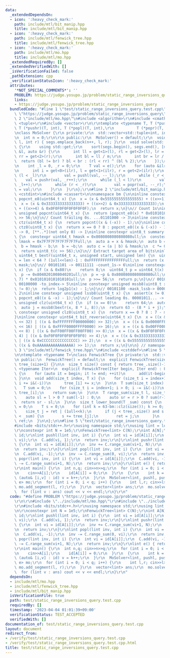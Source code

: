 ```yaml
---
data:
  _extendedDependsOn:
  - icon: ':heavy_check_mark:'
    path: include/mtl/bit_manip.hpp
    title: include/mtl/bit_manip.hpp
  - icon: ':heavy_check_mark:'
    path: include/mtl/fenwick_tree.hpp
    title: include/mtl/fenwick_tree.hpp
  - icon: ':heavy_check_mark:'
    path: include/mtl/mo.hpp
    title: include/mtl/mo.hpp
  _extendedRequiredBy: []
  _extendedVerifiedWith: []
  _isVerificationFailed: false
  _pathExtension: cpp
  _verificationStatusIcon: ':heavy_check_mark:'
  attributes:
    '*NOT_SPECIAL_COMMENTS*': ''
    PROBLEM: https://judge.yosupo.jp/problem/static_range_inversions_query
    links:
    - https://judge.yosupo.jp/problem/static_range_inversions_query
  bundledCode: "#line 1 \"test/static_range_inversions_query.test.cpp\"\n#define PROBLEM\
    \ \"https://judge.yosupo.jp/problem/static_range_inversions_query\"\r\n\r\n#line\
    \ 2 \"include/mtl/mo.hpp\"\n#include <algorithm>\r\n#include <cmath>\r\n#include\
    \ <tuple>\r\n#include <vector>\r\n\r\ntemplate <typename T, T (*pushl)(T, int),\
    \ T (*pushr)(T, int), T (*popl)(T, int),\r\n          T (*popr)(T, int), T (*e)()>\r\
    \nclass MoSolver {\r\n private:\r\n  std::vector<std::tuple<int, int, int>> segs;\r\
    \n  int n = 0;\r\n\r\n public:\r\n  MoSolver() = default;\r\n  void add_segment(int\
    \ l, int r) { segs.emplace_back(n++, l, r); }\r\n  void solve(std::vector<T> &dst)\
    \ {\r\n    using std::get;\r\n    sort(segs.begin(), segs.end(), [m = (int)std::sqrt(n)](auto\
    \ &l, auto &r) {\r\n      int ll = get<1>(l), rl = get<2>(l), lr = get<1>(r),\
    \ rr = get<2>(r);\r\n      int bl = ll / m;\r\n      int br = lr / m;\r\n    \
    \  return (bl != br) ? bl < br : (rl < rr) ^ (bl % 2);\r\n    });\r\n    dst.resize(n);\r\
    \n    int _l = 0, _r = 0;\r\n    T val = e();\r\n    for (auto &ilr : segs) {\r\
    \n      int i = get<0>(ilr), l = get<1>(ilr), r = get<2>(ilr);\r\n      while\
    \ (l < _l)\r\n        val = pushl(val, --_l);\r\n      while (_r < r)\r\n    \
    \    val = pushr(val, _r++);\r\n      while (_l < l)\r\n        val = popl(val,\
    \ _l++);\r\n      while (r < _r)\r\n        val = popr(val, --_r);\r\n      dst[i]\
    \ = val;\r\n    }\r\n  }\r\n};\r\n#line 2 \"include/mtl/bit_manip.hpp\"\n#include\
    \ <cstdint>\n#include <cassert>\n\nnamespace bm {\n\ninline constexpr uint64_t\
    \ popcnt_e8(uint64_t x) {\n  x = (x & 0x5555555555555555) + ((x>>1) & 0x5555555555555555);\n\
    \  x = (x & 0x3333333333333333) + ((x>>2) & 0x3333333333333333);\n  x = (x & 0x0F0F0F0F0F0F0F0F)\
    \ + ((x>>4) & 0x0F0F0F0F0F0F0F0F);\n  return x;\n}\n// Count 1s\ninline constexpr\
    \ unsigned popcnt(uint64_t x) {\n  return (popcnt_e8(x) * 0x0101010101010101)\
    \ >> 56;\n}\n// Count trailing 0s. ...01101000 -> 3\ninline constexpr unsigned\
    \ ctz(uint64_t x) {\n  return popcnt((x & (-x)) - 1);\n}\ninline constexpr unsigned\
    \ ctz8(uint8_t x) {\n  return x == 0 ? 8 : popcnt_e8((x & (-x)) - 1);\n}\n// [00..0](8bit)\
    \ -> 0, [**..*](not only 0) -> 1\ninline constexpr uint8_t summary(uint64_t x)\
    \ {\n  constexpr uint64_t hmask = 0x8080808080808080ull;\n  constexpr uint64_t\
    \ lmask = 0x7F7F7F7F7F7F7F7Full;\n  auto a = x & hmask;\n  auto b = x & lmask;\n\
    \  b = hmask - b;\n  b = ~b;\n  auto c = (a | b) & hmask;\n  c *= 0x0002040810204081ull;\n\
    \  return uint8_t(c >> 56);\n}\n// Extract target area of bits\ninline constexpr\
    \ uint64_t bextr(uint64_t x, unsigned start, unsigned len) {\n  uint64_t mask\
    \ = len < 64 ? (1ull<<len)-1 : 0xFFFFFFFFFFFFFFFFull;\n  return (x >> start) &\
    \ mask;\n}\n// 00101101 -> 00111111 -count_1s-> 6\ninline constexpr unsigned log2p1(uint8_t\
    \ x) {\n  if (x & 0x80)\n    return 8;\n  uint64_t p = uint64_t(x) * 0x0101010101010101ull;\n\
    \  p -= 0x8040201008040201ull;\n  p = ~p & 0x8080808080808080ull;\n  p = (p >>\
    \ 7) * 0x0101010101010101ull;\n  p >>= 56;\n  return p;\n}\n// 00101100 -mask_mssb->\
    \ 00100000 -to_index-> 5\ninline constexpr unsigned mssb8(uint8_t x) {\n  assert(x\
    \ != 0);\n  return log2p1(x) - 1;\n}\n// 00101100 -mask_lssb-> 00000100 -to_index->\
    \ 2\ninline constexpr unsigned lssb8(uint8_t x) {\n  assert(x != 0);\n  return\
    \ popcnt_e8((x & -x) - 1);\n}\n// Count leading 0s. 00001011... -> 4\ninline constexpr\
    \ unsigned clz(uint64_t x) {\n  if (x == 0)\n    return 64;\n  auto i = mssb8(summary(x));\n\
    \  auto j = mssb8(bextr(x, 8 * i, 8));\n  return 63 - (8 * i + j);\n}\ninline\
    \ constexpr unsigned clz8(uint8_t x) {\n  return x == 0 ? 8 : 7 - mssb8(x);\n\
    }\ninline constexpr uint64_t bit_reverse(uint64_t x) {\n  x = ((x & 0x00000000FFFFFFFF)\
    \ << 32) | ((x & 0xFFFFFFFF00000000) >> 32);\n  x = ((x & 0x0000FFFF0000FFFF)\
    \ << 16) | ((x & 0xFFFF0000FFFF0000) >> 16);\n  x = ((x & 0x00FF00FF00FF00FF)\
    \ << 8) | ((x & 0xFF00FF00FF00FF00) >> 8);\n  x = ((x & 0x0F0F0F0F0F0F0F0F) <<\
    \ 4) | ((x & 0xF0F0F0F0F0F0F0F0) >> 4);\n  x = ((x & 0x3333333333333333) << 2)\
    \ | ((x & 0xCCCCCCCCCCCCCCCC) >> 2);\n  x = ((x & 0x5555555555555555) << 1) |\
    \ ((x & 0xAAAAAAAAAAAAAAAA) >> 1);\n  return x;\n}\n\n} // namespace bm\n#line\
    \ 3 \"include/mtl/fenwick_tree.hpp\"\n#include <cstddef>\n#line 5 \"include/mtl/fenwick_tree.hpp\"\
    \n\ntemplate <typename T>\nclass FenwickTree {\n private:\n  std::vector<T> tree_;\n\
    \n public:\n  FenwickTree() = default;\n  explicit FenwickTree(size_t size) :\
    \ tree_(size+1) {}\n\n  size_t size() const { return tree_.size()-1; }\n\n  template\
    \ <typename Iter>\n  explicit FenwickTree(Iter begin, Iter end) : FenwickTree(end-begin)\
    \ {\n    for (auto it = begin; it != end; ++it)\n      add(it-begin, *it);\n \
    \ }\n\n  void add(size_t index, T x) {\n    for (size_t i = index+1; i < tree_.size();\
    \ i += i&(-i))\n      tree_[i] += x;\n  }\n\n  T sum(size_t index) const {\n \
    \   T sum = 0;\n    for (size_t i = index+1; i > 0; i -= i&(-i))\n      sum +=\
    \ tree_[i];\n    return sum;\n  }\n\n  T range_sum(size_t l, size_t r) const {\n\
    \    auto sl = l > 0 ? sum(l-1) : 0;\n    auto sr = r > 0 ? sum(r-1) : 0;\n  \
    \  return sr - sl;\n  }\n\n  size_t lower_bound(T _sum) const {\n    size_t ret\
    \ = 0;\n    T s = 0;\n    for (int k = 63-bm::clz(size()); k >= 0; k--) {\n  \
    \    size_t j = ret | (1ull<<k);\n      if (j < tree_.size() and s + tree_[j]\
    \ < _sum) {\n        s += tree_[j];\n        ret = j;\n      }\n    }\n    return\
    \ ret;\n  }\n\n};\n\n#line 5 \"test/static_range_inversions_query.test.cpp\"\n\
    #include <bits/stdc++.h>\r\nusing namespace std;\r\nusing lint = long long;\r\n\
    \r\nconstexpr int N = 1e5;\r\nFenwickTree<lint> C(N);\r\nint A[N];\r\nmap<int,int>\
    \ id;\r\nlint pushl(lint inv, int i) {\r\n  int vi = id[A[i]];\r\n  inv += C.range_sum(0,\
    \ vi);\r\n  C.add(vi, 1);\r\n  return inv;\r\n}\r\nlint pushr(lint inv, int i)\
    \ {\r\n  int vi = id[A[i]];\r\n  inv += C.range_sum(vi+1, N);\r\n  C.add(vi, 1);\r\
    \n  return inv;\r\n}\r\nlint popl(lint inv, int i) {\r\n  int vi = id[A[i]];\r\
    \n  C.add(vi, -1);\r\n  inv -= C.range_sum(0, vi);\r\n  return inv;\r\n}\r\nlint\
    \ popr(lint inv, int i) {\r\n  int vi = id[A[i]];\r\n  C.add(vi, -1);\r\n  inv\
    \ -= C.range_sum(vi+1, N);\r\n  return inv;\r\n}\r\nlint e() { return 0; }\r\n\
    \r\nint main() {\r\n  int n,q; cin>>n>>q;\r\n  for (int i = 0; i < n; i++) {\r\
    \n    cin>>A[i];\r\n    id[A[i]] = 0;\r\n  }\r\n  {\r\n    int k = 0;\r\n    for\
    \ (auto& [i,v] : id) v = k++;\r\n  }\r\n  MoSolver<lint, pushl, pushr, popl, popr,\
    \ e> mo;\r\n  for (int i = 0; i < q; i++) {\r\n    int l,r; cin>>l>>r;\r\n   \
    \ mo.add_segment(l, r);\r\n  }\r\n  vector<lint> ans;\r\n  mo.solve(ans);\r\n\
    \  for (lint v : ans) cout << v << endl;\r\n}\r\n"
  code: "#define PROBLEM \"https://judge.yosupo.jp/problem/static_range_inversions_query\"\
    \r\n\r\n#include \"../include/mtl/mo.hpp\"\r\n#include \"../include/mtl/fenwick_tree.hpp\"\
    \r\n#include <bits/stdc++.h>\r\nusing namespace std;\r\nusing lint = long long;\r\
    \n\r\nconstexpr int N = 1e5;\r\nFenwickTree<lint> C(N);\r\nint A[N];\r\nmap<int,int>\
    \ id;\r\nlint pushl(lint inv, int i) {\r\n  int vi = id[A[i]];\r\n  inv += C.range_sum(0,\
    \ vi);\r\n  C.add(vi, 1);\r\n  return inv;\r\n}\r\nlint pushr(lint inv, int i)\
    \ {\r\n  int vi = id[A[i]];\r\n  inv += C.range_sum(vi+1, N);\r\n  C.add(vi, 1);\r\
    \n  return inv;\r\n}\r\nlint popl(lint inv, int i) {\r\n  int vi = id[A[i]];\r\
    \n  C.add(vi, -1);\r\n  inv -= C.range_sum(0, vi);\r\n  return inv;\r\n}\r\nlint\
    \ popr(lint inv, int i) {\r\n  int vi = id[A[i]];\r\n  C.add(vi, -1);\r\n  inv\
    \ -= C.range_sum(vi+1, N);\r\n  return inv;\r\n}\r\nlint e() { return 0; }\r\n\
    \r\nint main() {\r\n  int n,q; cin>>n>>q;\r\n  for (int i = 0; i < n; i++) {\r\
    \n    cin>>A[i];\r\n    id[A[i]] = 0;\r\n  }\r\n  {\r\n    int k = 0;\r\n    for\
    \ (auto& [i,v] : id) v = k++;\r\n  }\r\n  MoSolver<lint, pushl, pushr, popl, popr,\
    \ e> mo;\r\n  for (int i = 0; i < q; i++) {\r\n    int l,r; cin>>l>>r;\r\n   \
    \ mo.add_segment(l, r);\r\n  }\r\n  vector<lint> ans;\r\n  mo.solve(ans);\r\n\
    \  for (lint v : ans) cout << v << endl;\r\n}\r\n"
  dependsOn:
  - include/mtl/mo.hpp
  - include/mtl/fenwick_tree.hpp
  - include/mtl/bit_manip.hpp
  isVerificationFile: true
  path: test/static_range_inversions_query.test.cpp
  requiredBy: []
  timestamp: '2023-04-04 01:01:39+09:00'
  verificationStatus: TEST_ACCEPTED
  verifiedWith: []
documentation_of: test/static_range_inversions_query.test.cpp
layout: document
redirect_from:
- /verify/test/static_range_inversions_query.test.cpp
- /verify/test/static_range_inversions_query.test.cpp.html
title: test/static_range_inversions_query.test.cpp
---
```

